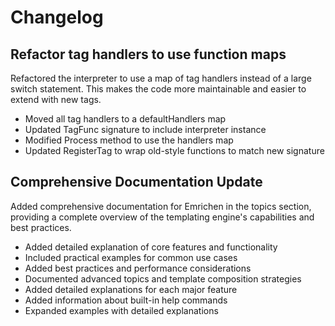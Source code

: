 # Changelog

## Refactor tag handlers to use function maps

Refactored the interpreter to use a map of tag handlers instead of a large switch statement. This makes the code more maintainable and easier to extend with new tags.

- Moved all tag handlers to a defaultHandlers map
- Updated TagFunc signature to include interpreter instance
- Modified Process method to use the handlers map
- Updated RegisterTag to wrap old-style functions to match new signature 

## Comprehensive Documentation Update

Added comprehensive documentation for Emrichen in the topics section, providing a complete overview of the templating engine's capabilities and best practices.

- Added detailed explanation of core features and functionality
- Included practical examples for common use cases
- Added best practices and performance considerations
- Documented advanced topics and template composition strategies
- Added detailed explanations for each major feature
- Added information about built-in help commands
- Expanded examples with detailed explanations 